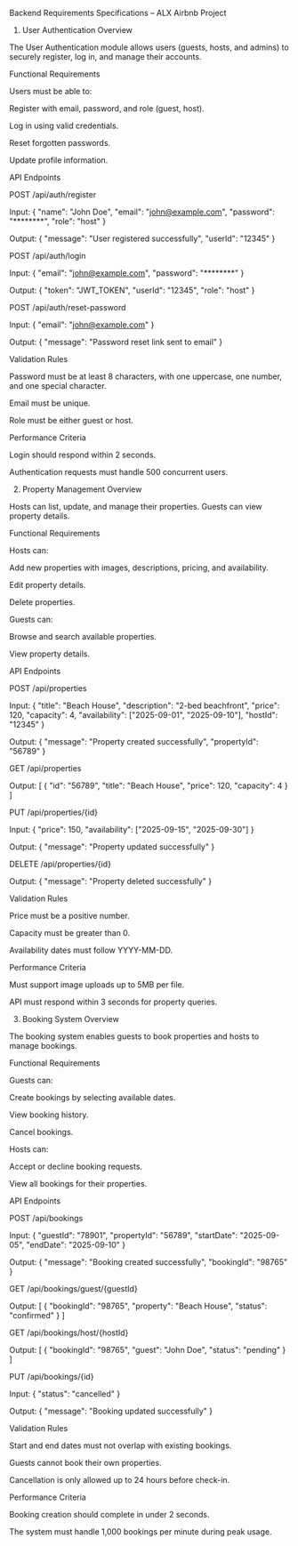 Backend Requirements Specifications – ALX Airbnb Project
1. User Authentication
Overview

The User Authentication module allows users (guests, hosts, and admins) to securely register, log in, and manage their accounts.

Functional Requirements

Users must be able to:

Register with email, password, and role (guest, host).

Log in using valid credentials.

Reset forgotten passwords.

Update profile information.

API Endpoints

POST /api/auth/register

Input: { "name": "John Doe", "email": "john@example.com", "password": "********", "role": "host" }

Output: { "message": "User registered successfully", "userId": "12345" }

POST /api/auth/login

Input: { "email": "john@example.com", "password": "********" }

Output: { "token": "JWT_TOKEN", "userId": "12345", "role": "host" }

POST /api/auth/reset-password

Input: { "email": "john@example.com" }

Output: { "message": "Password reset link sent to email" }

Validation Rules

Password must be at least 8 characters, with one uppercase, one number, and one special character.

Email must be unique.

Role must be either guest or host.

Performance Criteria

Login should respond within 2 seconds.

Authentication requests must handle 500 concurrent users.

2. Property Management
Overview

Hosts can list, update, and manage their properties. Guests can view property details.

Functional Requirements

Hosts can:

Add new properties with images, descriptions, pricing, and availability.

Edit property details.

Delete properties.

Guests can:

Browse and search available properties.

View property details.

API Endpoints

POST /api/properties

Input: { "title": "Beach House", "description": "2-bed beachfront", "price": 120, "capacity": 4, "availability": ["2025-09-01", "2025-09-10"], "hostId": "12345" }

Output: { "message": "Property created successfully", "propertyId": "56789" }

GET /api/properties

Output: [ { "id": "56789", "title": "Beach House", "price": 120, "capacity": 4 } ]

PUT /api/properties/{id}

Input: { "price": 150, "availability": ["2025-09-15", "2025-09-30"] }

Output: { "message": "Property updated successfully" }

DELETE /api/properties/{id}

Output: { "message": "Property deleted successfully" }

Validation Rules

Price must be a positive number.

Capacity must be greater than 0.

Availability dates must follow YYYY-MM-DD.

Performance Criteria

Must support image uploads up to 5MB per file.

API must respond within 3 seconds for property queries.

3. Booking System
Overview

The booking system enables guests to book properties and hosts to manage bookings.

Functional Requirements

Guests can:

Create bookings by selecting available dates.

View booking history.

Cancel bookings.

Hosts can:

Accept or decline booking requests.

View all bookings for their properties.

API Endpoints

POST /api/bookings

Input: { "guestId": "78901", "propertyId": "56789", "startDate": "2025-09-05", "endDate": "2025-09-10" }

Output: { "message": "Booking created successfully", "bookingId": "98765" }

GET /api/bookings/guest/{guestId}

Output: [ { "bookingId": "98765", "property": "Beach House", "status": "confirmed" } ]

GET /api/bookings/host/{hostId}

Output: [ { "bookingId": "98765", "guest": "John Doe", "status": "pending" } ]

PUT /api/bookings/{id}

Input: { "status": "cancelled" }

Output: { "message": "Booking updated successfully" }

Validation Rules

Start and end dates must not overlap with existing bookings.

Guests cannot book their own properties.

Cancellation is only allowed up to 24 hours before check-in.

Performance Criteria

Booking creation should complete in under 2 seconds.

The system must handle 1,000 bookings per minute during peak usage.
